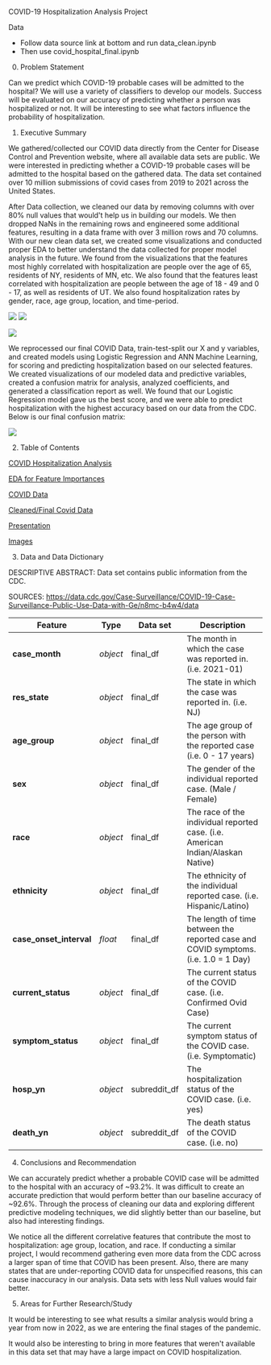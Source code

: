 COVID-19 Hospitalization Analysis Project

Data
- Follow data source link at bottom and run data_clean.ipynb
- Then use covid_hospital_final.ipynb

0) Problem Statement
 
Can we predict which COVID-19 probable cases will be admitted to the hospital?
We will use a variety of classifiers to develop our models.
Success will be evaluated on our accuracy of predicting whether a person was hospitalized or not.
It will be interesting to see what factors influence the probability of hospitalization. 

1) Executive Summary
 
We gathered/collected our COVID data directly from the Center for Disease Control and Prevention website, where all available data sets are public.
We were interested in predicting whether a COVID-19 probable cases will be admitted to the hospital based on the gathered data. The data set contained over 10 million submissions of covid cases from 2019 to 2021 across the United States. 

After Data collection, we cleaned our data by removing columns with over 80% null values that would't help us in building our models. We then dropped NaNs in the remaining rows and engineered some additional features, resulting in a data frame with over 3 million rows and 70 columns. With our new clean data set, we created some visualizations and conducted proper EDA to better understand the data collected for proper model analysis in the future. We found from the visualizations that the features most highly correlated with hospitalization are people over the age of 65, residents of NY, residents of MN, etc. We also found that the features least correlated with hospitalization are people between the age of 18 - 49 and 0 - 17, as well as residents of UT. 
We also found hospitalization rates by gender, race, age group, location, and time-period.



<img src = "images/age_hospitalizations.jpg"> <img src = "images/gender_hospitalizations.jpg">

<img src = "images/state_hospitalizations.jpg"> 

We reprocessed our final COVID Data, train-test-split our X and y variables, and created models using Logistic Regression and ANN Machine Learning, for scoring and predicting hospitalization based on our selected features. We created visualizations of our modeled data and predictive variables, created a confusion matrix for analysis, analyzed coefficients, and generated a classification report as well. We found that our Logistic Regression model gave us the best score, and we were able to predict hospitalization with the highest accuracy based on our data from the CDC. Below is our final confusion matrix:

<img src = "images/final_confusion_matrix.png">

2) Table of Contents

[COVID Hospitalization Analysis](covid_hospital_final.ipynb)

[EDA for Feature Importances](EDA_feature_importances.ipynb)

[COVID Data](data/covid_cases_cleaned.csv) 

[Cleaned/Final Covid Data](data/final_df.pkl)

[Presentation](presentation/Covid-Presentation.pdf)

[Images](images/)
 
3) Data and Data Dictionary

DESCRIPTIVE ABSTRACT: Data set contains public information from the CDC.

SOURCES: https://data.cdc.gov/Case-Surveillance/COVID-19-Case-Surveillance-Public-Use-Data-with-Ge/n8mc-b4w4/data
 

|Feature|Type|Data set|Description|
|---|---|---|---|
|**case_month**|*object*|final_df|The month in which the case was reported in. (i.e. 2021-01)
|**res_state**|*object*|final_df|The state in which the case was reported in. (i.e. NJ) 
|**age_group**|*object*|final_df|The age group of the person with the reported case (i.e. 0 - 17 years)
|**sex**|*object*|final_df|The gender of the individual reported case. (Male / Female)
|**race**|*object*|final_df|The race of the individual reported case. (i.e. American Indian/Alaskan Native)
|**ethnicity**|*object*|final_df|The ethnicity of the individual reported case. (i.e. Hispanic/Latino)
|**case_onset_interval**|*float*|final_df|The length of time between the reported case and COVID symptoms. (i.e. 1.0 = 1 Day)
|**current_status**|*object*|final_df|The current status of the COVID case. (i.e. Confirmed Ovid Case) 
|**symptom_status**|*object*|final_df|The current symptom status of the COVID case. (i.e. Symptomatic)
|**hosp_yn**|*object*|subreddit_df|The hospitalization status of the COVID case. (i.e. yes)
|**death_yn**|*object*|subreddit_df|The death status of the COVID case. (i.e. no)

4) Conclusions and Recommendation

We can accurately predict whether a probable COVID case will be admitted to the hospital with an accuracy of ~93.2%.
It was difficult to create an accurate prediction that would perform better than our baseline accuracy of ~92.6%.
Through the process of cleaning our data and exploring different predictive modeling techniques, we did slightly better than our baseline, but also had interesting findings.

We notice all the different correlative features that contribute the most to hospitalization: age group, location, and race. 
If conducting a similar project, I would recommend gathering even more data from the CDC across a larger span of time that COVID has been present. Also, there are many states that are under-reporting COVID data for unspecified reasons, this can cause inaccuracy in our analysis. Data sets with less Null values would fair better. 

5) Areas for Further Research/Study

It would be interesting to see what results a similar analysis would bring a year from now in 2022, as we are entering the final stages of the pandemic.

It would also be interesting to bring in more features that weren't available in this data set that may have a large impact on COVID hospitalization.
